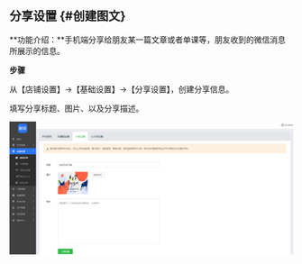 ## 分享设置 {#创建图文}

**功能介绍：**手机端分享给朋友某一篇文章或者单课等，朋友收到的微信消息所展示的信息。

**步骤**

从【店铺设置】→【基础设置】→【分享设置】，创建分享信息。

填写分享标题、图片、以及分享描述。

![](/assets/分享.png)


